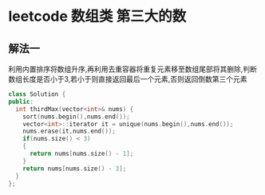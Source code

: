 # leetcode 数组类 第三大的数

## 解法一

利用内置排序将数组升序,再利用去重容器将重复元素移至数组尾部将其删除,判断数组长度是否小于3,若小于则直接返回最后一个元素,否则返回倒数第三个元素

```c++
class Solution {
public:
  int thirdMax(vector<int>& nums) {
    sort(nums.begin(),nums.end());
    vector<int>::iterator it = unique(nums.begin(),nums.end());
    nums.erase(it,nums.end());
    if(nums.size() < 3)
    {
      return nums[nums.size() - 1];
    }
    return nums[nums.size() - 3];
  }
};
```
